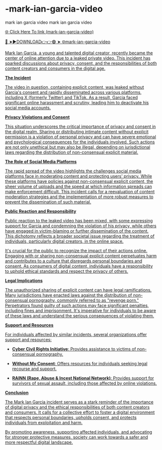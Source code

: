 # -mark-ian-garcia-video
 mark ian garcia video  mark ian garcia video

<a href="https://qomlix.cfd/WQ7BU"> 🌐 Click Here To link (mark-ian-garcia-video)

🔴 ➤►DOWNLOAD👉👉🟢 ➤  <a href="https://qomlix.cfd/WQ7BU"> 🌐mark-ian-garcia-video

Mark Ian Garcia, a young and talented digital creator, recently became the center of online attention due to a leaked private video. This incident has sparked discussions about privacy, consent, and the responsibilities of both content creators and consumers in the digital age.

**The Incident**

The video in question, containing explicit content, was leaked without Garcia's consent and rapidly disseminated across various platforms, including X (formerly Twitter) and TikTok. As a result, Garcia faced significant online harassment and scrutiny, leading him to deactivate his social media accounts. 

**Privacy Violations and Consent**

This situation underscores the critical importance of privacy and consent in the digital realm. Sharing or distributing intimate content without explicit permission is a violation of personal privacy and can have severe emotional and psychological consequences for the individuals involved. Such actions are not only unethical but may also be illegal, depending on jurisdictional laws regarding the distribution of non-consensual explicit material.

**The Role of Social Media Platforms**

The rapid spread of the video highlights the challenges social media platforms face in moderating content and protecting users' privacy. While these platforms have policies against non-consensual explicit content, the sheer volume of uploads and the speed at which information spreads can make enforcement difficult. This incident calls for a reevaluation of content moderation strategies and the implementation of more robust measures to prevent the dissemination of such material.

**Public Reaction and Responsibility**

Public reaction to the leaked video has been mixed, with some expressing support for Garcia and condemning the violation of his privacy, while others have engaged in victim-blaming or further dissemination of the content. This dichotomy reflects a broader societal issue regarding the treatment of individuals, particularly digital creators, in the online space.

It's crucial for the public to recognize the impact of their actions online. Engaging with or sharing non-consensual explicit content perpetuates harm and contributes to a culture that disregards personal boundaries and consent. As consumers of digital content, individuals have a responsibility to uphold ethical standards and respect the privacy of others.

**Legal Implications**

The unauthorized sharing of explicit content can have legal ramifications. Many jurisdictions have enacted laws against the distribution of non-consensual pornography, commonly referred to as "revenge porn." Perpetrators found guilty of such actions may face significant penalties, including fines and imprisonment. It's imperative for individuals to be aware of these laws and understand the serious consequences of violating them.

**Support and Resources**

For individuals affected by similar incidents, several organizations offer support and resources:

- **Cyber Civil Rights Initiative**: Provides assistance to victims of non-consensual pornography.

- **Without My Consent**: Offers resources for individuals seeking legal recourse and support.

- **RAINN (Rape, Abuse & Incest National Network)**: Provides support for survivors of sexual assault, including those affected by online violations.

**Conclusion**

The Mark Ian Garcia incident serves as a stark reminder of the importance of digital privacy and the ethical responsibilities of both content creators and consumers. It calls for a collective effort to foster a digital environment that respects personal boundaries, upholds consent, and protects individuals from exploitation and harm.

By promoting awareness, supporting affected individuals, and advocating for stronger protective measures, society can work towards a safer and more respectful digital landscape. 

 
